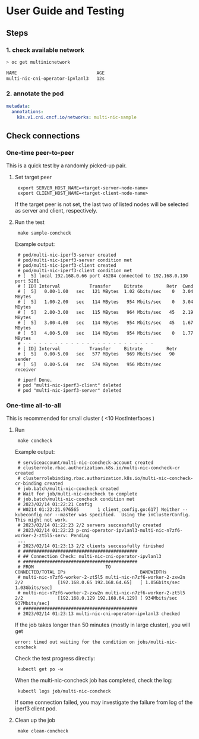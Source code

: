 # User Guide and Testing

## Steps
### 1. check available network

```bash
> oc get multinicnetwork

NAME                              AGE
multi-nic-cni-operator-ipvlanl3   12s
```

### 2. annotate the pod

```yaml
metadata:
  annotations:
    k8s.v1.cni.cncf.io/networks: multi-nic-sample
```

## Check connections
### One-time peer-to-peer 
This is a quick test by a randomly picked-up pair.

1. Set target peer
   
        export SERVER_HOST_NAME=<target-server-node-name>
        export CLIENT_HOST_NAME=<target-client-node-name>
    
    If the target peer is not set, the last two of listed nodes will be selected as server and client, respectively.

2. Run the test
    
        make sample-concheck

    Example output:
    
        # pod/multi-nic-iperf3-server created
        # pod/multi-nic-iperf3-server condition met
        # pod/multi-nic-iperf3-client created
        # pod/multi-nic-iperf3-client condition met
        # [  5] local 192.168.0.66 port 46284 connected to 192.168.0.130 port 5201
        # [ ID] Interval           Transfer     Bitrate         Retr  Cwnd
        # [  5]   0.00-1.00   sec   121 MBytes  1.02 Gbits/sec    0   3.04 MBytes
        # [  5]   1.00-2.00   sec   114 MBytes   954 Mbits/sec    0   3.04 MBytes
        # [  5]   2.00-3.00   sec   115 MBytes   964 Mbits/sec   45   2.19 MBytes
        # [  5]   3.00-4.00   sec   114 MBytes   954 Mbits/sec   45   1.67 MBytes
        # [  5]   4.00-5.00   sec   114 MBytes   954 Mbits/sec    0   1.77 MBytes
        # - - - - - - - - - - - - - - - - - - - - - - - - -
        # [ ID] Interval           Transfer     Bitrate         Retr
        # [  5]   0.00-5.00   sec   577 MBytes   969 Mbits/sec   90             sender
        # [  5]   0.00-5.04   sec   574 MBytes   956 Mbits/sec                  receiver

        # iperf Done.
        # pod "multi-nic-iperf3-client" deleted
        # pod "multi-nic-iperf3-server" deleted


### One-time all-to-all  
This is recommended for small cluster ( <10 HostInterfaces )

1. Run 

        make concheck

    Example output:

        # serviceaccount/multi-nic-concheck-account created
        # clusterrole.rbac.authorization.k8s.io/multi-nic-concheck-cr created
        # clusterrolebinding.rbac.authorization.k8s.io/multi-nic-concheck-cr-binding created
        # job.batch/multi-nic-concheck created
        # Wait for job/multi-nic-concheck to complete
        # job.batch/multi-nic-concheck condition met
        # 2023/02/14 01:22:21 Config
        # W0214 01:22:21.976565       1 client_config.go:617] Neither --kubeconfig nor --master was specified.  Using the inClusterConfig.  This might not work.
        # 2023/02/14 01:22:23 2/2 servers successfully created
        # 2023/02/14 01:22:23 p-cni-operator-ipvlanl3-multi-nic-n7zf6-worker-2-zt5l5-serv: Pending
        ...
        # 2023/02/14 01:23:13 2/2 clients successfully finished
        # ###########################################
        # ## Connection Check: multi-nic-cni-operator-ipvlanl3
        # ###########################################
        # FROM                           TO                              CONNECTED/TOTAL IPs                            BANDWIDTHs
        # multi-nic-n7zf6-worker-2-zt5l5 multi-nic-n7zf6-worker-2-zxw2n  2/2             [192.168.0.65 192.168.64.65]   [ 1.05Gbits/sec 1.03Gbits/sec]
        # multi-nic-n7zf6-worker-2-zxw2n multi-nic-n7zf6-worker-2-zt5l5  2/2             [192.168.0.129 192.168.64.129] [ 934Mbits/sec 937Mbits/sec]
        # ###########################################
        # 2023/02/14 01:23:13 multi-nic-cni-operator-ipvlanl3 checked

    If the job takes longer than 50 minutes (mostly in large cluster), you will get 

    `error: timed out waiting for the condition on jobs/multi-nic-concheck`
    
      Check the test progress directly:
    
        kubectl get po -w
  
      When the multi-nic-concheck job has completed, check the log:
  
        kubectl logs job/multi-nic-concheck
  
    If some connection failed, you may investigate the failure from log of the iperf3 client pod.

2. Clean up the job
   
        make clean-concheck

